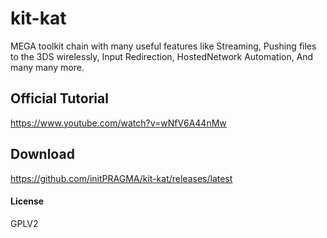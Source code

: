 # kit-kat
MEGA toolkit chain with many useful features like Streaming, Pushing files to the 3DS wirelessly, Input Redirection, HostedNetwork Automation, And many many more.

## Official Tutorial
https://www.youtube.com/watch?v=wNfV6A44nMw

## Download
https://github.com/initPRAGMA/kit-kat/releases/latest

#### License
GPLV2
